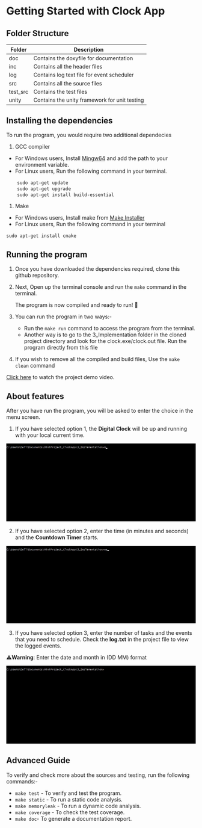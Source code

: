 # Getting Started with Clock App

## Folder Structure

|Folder |  Description|
|-------|-------------|
| doc   | Contains the doxyfile for documentation|
| inc   | Contains all the header files|
| log   | Contains log text file for event scheduler|
| src   | Contains all the source files |
| test_src| Contains the test files|
| unity| Contains the unity framework for unit testing|

## Installing the dependencies

To run the program, you would require two additional dependecies

1.  GCC compiler

- For Windows users,
  Install [Mingw64](https://sourceforge.net/projects/mingw-w64/files/Toolchains%20targetting%20Win32/Personal%20Builds/mingw-builds/installer/mingw-w64-install.exe/download) and add the path to your environment variable.
- For Linux users, Run the following command in your terminal.

```console
    sudo apt-get update
    sudo apt-get upgrade
    sudo apt-get install build-essential
```

1.  Make

- For Windows users,
  Install make from [Make Installer](https://sourceforge.net/projects/gnuwin32/files/make/3.81/make-3.81.exe/download?use_mirror=webwerks&download=)
- For Linux users, Run the following command in your terminal

```console
sudo apt-get install cmake
```

## Running the program

1. Once you have downloaded the dependencies required, clone this github repository.
2. Next, Open up the terminal console and run the `make` command in the terminal.

   The program is now compiled and ready to run! :tada:

3. You can run the program in two ways:-

   -  Run the `make run` command to access the program from the terminal.
   -  Another way is to go to the 3_Implementation folder in the cloned project directory and look for the clock.exe/clock.out file. Run the program directly from this file

4.  If you wish to remove all the compiled and build files, Use the `make clean` command

[Click here](https://github.com/thomasathul/STEPin_MiniProject/blob/main/6_ImagesandVideos/README.md) to watch the project demo video.

## About features

After you have run the program, you will be asked to enter the choice in the menu screen.

1.  If you have selected option 1, the **Digital Clock** will be up and running with your local current time.

   ![Digital Clock](/6_ImagesandVideos/digitalclock.gif)

2.  If you have selected option 2, enter the time (in minutes and seconds) and the **Countdown Timer** starts.

   ![Countdown Timer](/6_ImagesandVideos/countdowntimer.gif)

3.  If you have selected option 3, enter the number of tasks and the events that you need to schedule. Check the **log.txt** in the
   project file to view the logged events.

   ⚠️**Warning**: Enter the date and month in (DD MM) format

   ![Event Scheduler](/6_ImagesandVideos/eventscheduler.gif)

## Advanced Guide

To verify and check more about the sources and testing, run the following commands:-

-   `make test` - To verify and test the program.
-   `make static` - To run a static code analysis.
-   `make memoryleak` - To run a dynamic code analysis.
-   `make coverage` - To check the test coverage.
-   `make doc`- To generate a documentation report.
